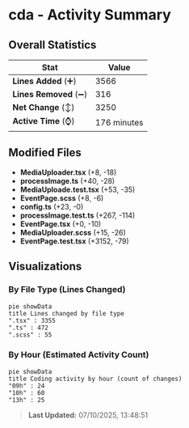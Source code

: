 # cda - Activity Summary 

## Overall Statistics

| Stat                   | Value                                                             |
| ---------------------- | ----------------------------------------------------------------- |
| **Lines Added** (➕)   | 3566                                          |
| **Lines Removed** (➖) | 316                                        |
| **Net Change** (↕)    | 3250                |
| **Active Time** (⌚)   | 176 minutes |


## Modified Files
- **MediaUploader.tsx** (+8, -18)
- **processImage.ts** (+40, -28)
- **MediaUploade.test.tsx** (+53, -35)
- **EventPage.scss** (+8, -6)
- **config.ts** (+23, -0)
- **processImage.test.ts** (+267, -114)
- **EventPage.tsx** (+0, -10)
- **MediaUploader.scss** (+15, -26)
- **EventPage.test.tsx** (+3152, -79)

## Visualizations

### By File Type (Lines Changed)

```mermaid
pie showData
title Lines changed by file type
".tsx" : 3355
".ts" : 472
".scss" : 55
```

### By Hour (Estimated Activity Count)

```mermaid
pie showData
title Coding activity by hour (count of changes)
"09h" : 24
"10h" : 60
"13h" : 25
```


> **Last Updated:** 07/10/2025, 13:48:51